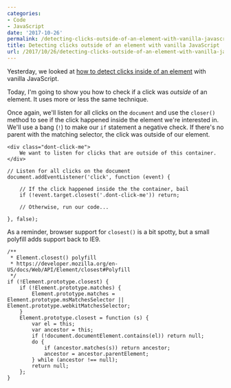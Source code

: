 ```yaml
---
categories:
- Code
- JavaScript
date: '2017-10-26'
permalink: /detecting-clicks-outside-of-an-element-with-vanilla-javascript/
title: Detecting clicks outside of an element with vanilla JavaScript
url: /2017/10/26/detecting-clicks-outside-of-an-element-with-vanilla-javascript
---
```


Yesterday, we looked at [how to detect clicks inside of an element](https://gomakethings.com/detecting-clicks-inside-an-element-with-vanilla-javascript/) with vanilla JavaScript.

Today, I'm going to show you how to check if a click was *outside* of an element. It uses more or less the same technique.

Once again, we'll listen for all clicks on the `document` and use the `closer()` method to see if the click happened inside the element we're interested in. We'll use a bang (`!`) to make our `if` statement a negative check. If there's no parent with the matching selector, the click was outside of our element.

```lang-html
<div class="dont-click-me">
    We want to listen for clicks that are outside of this container.
</div>
```

```lang-js
// Listen for all clicks on the document
document.addEventListener('click', function (event) {

    // If the click happened inside the the container, bail
    if (!event.target.closest('.dont-click-me')) return;

    // Otherwise, run our code...

}, false);
```

As a reminder, browser support for `closest()` is a bit spotty, but a small polyfill adds support back to IE9.

```lang-js
/**
 * Element.closest() polyfill
 * https://developer.mozilla.org/en-US/docs/Web/API/Element/closest#Polyfill
 */
if (!Element.prototype.closest) {
    if (!Element.prototype.matches) {
        Element.prototype.matches = Element.prototype.msMatchesSelector || Element.prototype.webkitMatchesSelector;
    }
    Element.prototype.closest = function (s) {
        var el = this;
        var ancestor = this;
        if (!document.documentElement.contains(el)) return null;
        do {
            if (ancestor.matches(s)) return ancestor;
            ancestor = ancestor.parentElement;
        } while (ancestor !== null);
        return null;
    };
}
```